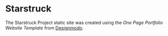 # Starstruck

The Starstruck Project static site was created using the *One Page Portfolio Website Template* from [Designmodo](https://github.com/designmodo/html-website-templates).